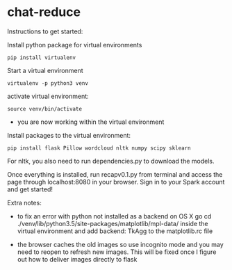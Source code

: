 # chat-reduce

Instructions to get started:

Install python package for virtual environments

```
pip install virtualenv
```

Start a virtual environment

```
virtualenv -p python3 venv
```

activate virtual environment:

```
source venv/bin/activate
```

- you are now working within the virtual environment

Install packages to the virtual environment:

```
pip install flask Pillow wordcloud nltk numpy scipy sklearn
```

For nltk, you also need to run dependencies.py to download the models.

Once everything is installed, run recapv0.1.py from terminal and access the page through localhost:8080 in your browser. Sign in to your Spark account and get started!

Extra notes:
- to fix an error with python not installed as a backend on OS X go cd ./venv/lib/python3.5/site-packages/matplotlib/mpl-data/ inside the virtual environment and add backend: TkAgg to the matplotlib.rc file

- the browser caches the old images so use incognito mode and you may need to reopen to refresh new images. This will be fixed once I figure out how to deliver images directly to flask
